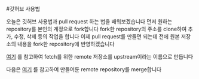 #깃허브 사용법

오늘은 깃허브 사용법과 pull request 하는 법을 배워보겠습니다
먼저 원하는 repository를 본인의 계정으로 fork합니다
fork한 repository의 주소를 clone하여 추가, 수정, 삭제 등의 작업을 합니다
이제 pull request를 만들면 되는데 전에 원본 저장소의 내용을 fork한 repository에 반영하겠습니다

[여기](https://help.github.com/en/github/collaborating-with-issues-and-pull-requests/configuring-a-remote-for-a-fork) 를 참고하여 fetch를 위한 remote 저장소를 upstream이라는 이름으로 만듭니다

다음은 [여기](https://help.github.com/en/github/collaborating-with-issues-and-pull-requests/syncing-a-fork) 를 참고하여 만들어둔 remote repository를 merge합니다

